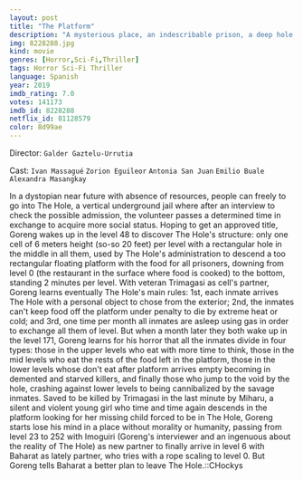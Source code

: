 ```yaml
---
layout: post
title: "The Platform"
description: "A mysterious place, an indescribable prison, a deep hole. An unknown number of levels. Two inmates living on each level. A descending platform containing food for all of them. An inhuman fight for survival, but also an opportunity for solidarity..."
img: 8228288.jpg
kind: movie
genres: [Horror,Sci-Fi,Thriller]
tags: Horror Sci-Fi Thriller 
language: Spanish
year: 2019
imdb_rating: 7.0
votes: 141173
imdb_id: 8228288
netflix_id: 81128579
color: 8d99ae
---
```

Director: `Galder Gaztelu-Urrutia`  

Cast: `Ivan Massagué` `Zorion Eguileor` `Antonia San Juan` `Emilio Buale` `Alexandra Masangkay` 

In a dystopian near future with absence of resources, people can freely to go into The Hole, a vertical underground jail where after an interview to check the possible admission, the volunteer passes a determined time in exchange to acquire more social status. Hoping to get an approved title, Goreng wakes up in the level 48 to discover The Hole's structure: only one cell of 6 meters height (so-so 20 feet) per level with a rectangular hole in the middle in all them, used by The Hole's administration to descend a too rectangular floating platform with the food for all prisoners, downing from level 0 (the restaurant in the surface where food is cooked) to the bottom, standing 2 minutes per level. With veteran Trimagasi as cell's partner, Goreng learns eventually The Hole's main rules: 1st, each inmate arrives The Hole with a personal object to chose from the exterior; 2nd, the inmates can't keep food off the platform under penalty to die by extreme heat or cold; and 3rd, one time per month all inmates are asleep using gas in order to exchange all them of level. But when a month later they both wake up in the level 171, Goreng learns for his horror that all the inmates divide in four types: those in the upper levels who eat with more time to think, those in the mid levels who eat the rests of the food left in the platform, those in the lower levels whose don't eat after platform arrives empty becoming in demented and starved killers, and finally those who jump to the void by the hole, crashing against lower levels to being cannibalized by the savage inmates. Saved to be killed by Trimagasi in the last minute by Miharu, a silent and violent young girl who time and time again descends in the platform looking for her missing child forced to be in The Hole, Goreng starts lose his mind in a place without morality or humanity, passing from level 23 to 252 with Imoguiri (Goreng's interviewer and an ingenuous about the reality of The Hole) as new partner to finally arrive in level 6 with Baharat as lately partner, who tries with a rope scaling to level 0. But Goreng tells Baharat a better plan to leave The Hole.::CHockys